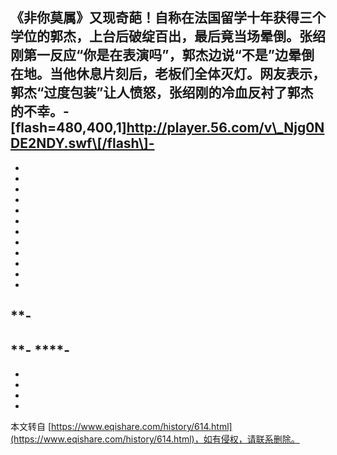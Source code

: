 **《非你莫属》又现奇葩！自称在法国留学十年获得三个学位的郭杰，上台后破绽百出，最后竟当场晕倒。张绍刚第一反应“你是在表演吗”，郭杰边说“不是”边晕倒在地。当他休息片刻后，老板们全体灭灯。网友表示，郭杰“过度包装”让人愤怒，张绍刚的冷血反衬了郭杰的不幸。**-
\[flash=480,400,1\]http://player.56.com/v\_Njg0NDE2NDY.swf\[/flash\]-
-
-
-
-
-
-
-
-
-
-
-
-
-
**-
-
**-
****-
-
-
-
-

-

本文转自 [https://www.eqishare.com/history/614.html](https://www.eqishare.com/history/614.html)，如有侵权，请联系删除。